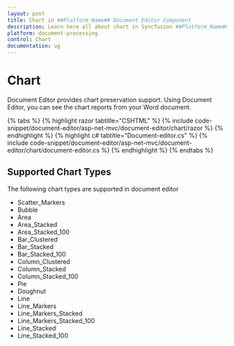 ```yaml
---
layout: post
title: Chart in ##Platform_Name## Document Editor Component
description: Learn here all about chart in Syncfusion ##Platform_Name## Document Editor component of Syncfusion Essential JS 2 and more.
platform: document-processing
control: Chart
documentation: ug
---
```



# Chart

Document Editor provides chart preservation support. Using Document Editor, you can see the chart reports from your Word document.


{% tabs %}
{% highlight razor tabtitle="CSHTML" %}
{% include code-snippet/document-editor/asp-net-mvc/document-editor/chart/razor %}
{% endhighlight %}
{% highlight c# tabtitle="Document-editor.cs" %}
{% include code-snippet/document-editor/asp-net-mvc/document-editor/chart/document-editor.cs %}
{% endhighlight %}
{% endtabs %}




## Supported Chart Types

The following chart types are supported in document editor
* Scatter_Markers
* Bubble
* Area
* Area_Stacked
* Area_Stacked_100
* Bar_Clustered
* Bar_Stacked
* Bar_Stacked_100
* Column_Clustered
* Column_Stacked
* Column_Stacked_100
* Pie
* Doughnut
* Line
* Line_Markers
* Line_Markers_Stacked
* Line_Markers_Stacked_100
* Line_Stacked
* Line_Stacked_100